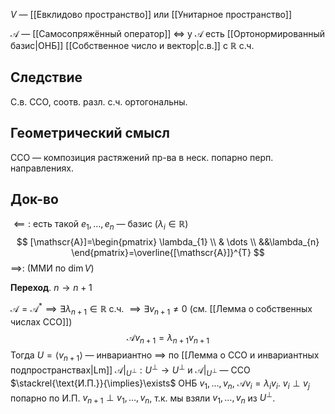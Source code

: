 $V$ — [[Евклидово пространство]] или [[Унитарное пространство]]

$\mathscr{A}$ — [[Самосопряжённый оператор]] $\iff$ у $\mathscr{A}$ есть [[Ортонормированный базис|ОНБ]] [[Собственное число и вектор|с.в.]] с $\mathbb{R}$ с.ч.
## Следствие

С.в. ССО, соотв. разл. с.ч. ортогональны.
## Геометрический смысл

ССО — композиция растяжений пр-ва в неск. попарно перп. направлениях.
## Док-во

$\impliedby:$ есть такой $e_{1},\dots,e_{n}$ — базис ($\lambda_{i} \in \mathbb{R}$)
$$
[\mathscr{A}]=\begin{pmatrix}
\lambda_{1} \\ & \dots \\ &&\lambda_{n}
\end{pmatrix}=\overline{[\mathscr{A}]}^{T}
$$
$\implies$: (ММИ по $\dim V$)

**Переход**. $n\to n+1$

$\mathscr{A}=\mathscr{A}^{*}\implies \exists \lambda_{n+1} \in \mathbb{R}$ с.ч. $\implies \exists v_{n+1}\neq 0$ (см. [[Лемма о собственных числах ССО]])
$$
\mathscr{A}v_{n+1}=\lambda_{n+1} v_{n+1}
$$
Тогда $U=\langle v_{n+1} \rangle$ — инвариантно $\implies$ по [[Лемма о ССО и инвариантных подпространствах|Lm]] $\mathscr{A}|_{U^{\perp}}:U^{\perp}\to U^{\perp}$ и $\mathscr{A}|_{U^{\perp}}$ — ССО $\stackrel{\text{И.П.}}{\implies}\exists$ ОНБ $v_{1},\dots,v_{n}$, $\mathscr{A}v_{i}=\lambda_{i}v_{i}$. $v_{i}\perp v_{j}$ попарно по И.П. $v_{n+1}\perp v_{1},\dots,v_{n}$, т.к. мы взяли $v_{1},\dots,v_{n}$ из $U^{\perp}$.